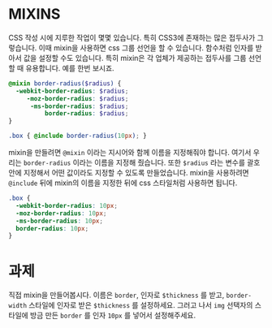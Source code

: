 # MIXINS

CSS 작성 시에 지루한 작업이 몇몇 있습니다. 특히 CSS3에 존재하는 많은 접두사가 그렇습니다. 이때 mixin을 사용하면 css 그룹 선언을 할 수 있습니다. 함수처럼 인자를 받아서 값을 설정할 수도 있습니다. 특히 mixin은 각 업체가 제공하는 접두사를 그룹 선언할 때 유용합니다. 예를 한번 보시죠.

```scss
@mixin border-radius($radius) {
  -webkit-border-radius: $radius;
     -moz-border-radius: $radius;
      -ms-border-radius: $radius;
          border-radius: $radius;
}

.box { @include border-radius(10px); }
```

mixin을 만들려면 `@mixin` 이라는 지시어와 함께 이름을 지정해줘야 합니다. 여기서 우리는 `border-radius` 이라는 이름을 지정해 줬습니다. 또한 `$radius` 라는 변수를 괄호 안에 지정해서 어떤 값이라도 지정할 수 있도록 만들었습니다. mixin을 사용하려면 `@include` 뒤에 mixin의 이름을 지정한 뒤에 css 스타일처럼 사용하면 됩니다.

```css
.box {
  -webkit-border-radius: 10px;
  -moz-border-radius: 10px;
  -ms-border-radius: 10px;
  border-radius: 10px;
}
```

# 과제

직접 mixin을 만들어봅시다. 이름은 `border`, 인자로 `$thickness` 를 받고, `border-width` 스타일에 인자로 받은 `$thickness` 를 설정하세요. 그러고 나서 `img` 선택자의 스타일에 방금 만든 `border` 를 인자 `10px` 를 넣어서 설정해주세요.